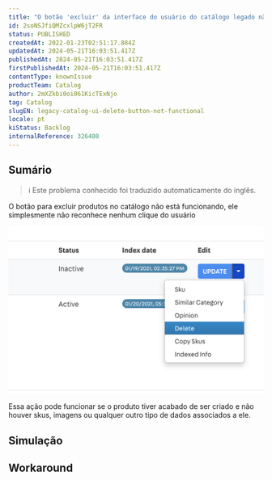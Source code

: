 ```yaml
---
title: "O botão 'excluir' da interface do usuário do catálogo legado não funciona"
id: 2soNSJfiQMZcxlpW6jT2FR
status: PUBLISHED
createdAt: 2022-01-23T02:51:17.884Z
updatedAt: 2024-05-21T16:03:51.417Z
publishedAt: 2024-05-21T16:03:51.417Z
firstPublishedAt: 2024-05-21T16:03:51.417Z
contentType: knownIssue
productTeam: Catalog
author: 2mXZkbi0oi061KicTExNjo
tag: Catalog
slugEN: legacy-catalog-ui-delete-button-not-functional
locale: pt
kiStatus: Backlog
internalReference: 326408
---
```


## Sumário

>ℹ️ Este problema conhecido foi traduzido automaticamente do inglês.


O botão para excluir produtos no catálogo não está funcionando, ele simplesmente não reconhece nenhum clique do usuário

 ![](https://raw.githubusercontent.com/vtexdocs/help-center-content/refs/heads/main/docs/pt/known-issues/Catalog/o-botao-excluir-da-interface-do-usuario-do-catalogo-legado-nao-funciona_1.png)

Essa ação pode funcionar se o produto tiver acabado de ser criado e não houver skus, imagens ou qualquer outro tipo de dados associados a ele.

## Simulação



## Workaround



